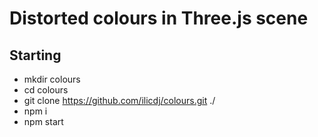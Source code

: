 # Distorted colours in Three.js scene

## Starting
- mkdir colours
- cd colours
- git clone https://github.com/ilicdj/colours.git ./
- npm i
- npm start
